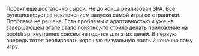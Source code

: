 Проект еще достаточно сырой. Не до конца реализован SPA. Всё функционирует,за исключением запуска самой игры со странички. 
Проблема не решена. Есть проблемы с адаптивностью и уже на завершающем этапе стало понятно,что стоило делать приложение на bootstrap.
keyframes совсем не годятся для этих целей. В первую очередь хотел реализовать хорошую визуальную часть и конечно саму игру. 

